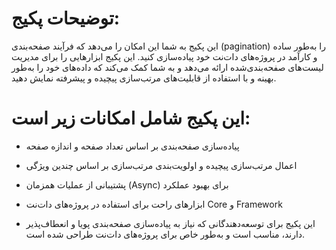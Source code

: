 # توضیحات پکیج:

این پکیج به شما این امکان را می‌دهد که فرآیند صفحه‌بندی (pagination) را به‌طور ساده و کارآمد در پروژه‌های دات‌نت خود پیاده‌سازی کنید.
این پکیج ابزارهایی را برای مدیریت لیست‌های صفحه‌بندی‌شده ارائه می‌دهد و به شما کمک می‌کند که داده‌های خود را به‌طور بهینه و با استفاده از قابلیت‌های مرتب‌سازی پیچیده و پیشرفته نمایش دهید. 

# این پکیج شامل امکانات زیر است:

* پیاده‌سازی صفحه‌بندی بر اساس تعداد صفحه و اندازه صفحه

* اعمال مرتب‌سازی پیچیده و اولویت‌بندی مرتب‌سازی بر اساس چندین ویژگی

* پشتیبانی از عملیات همزمان (Async) برای بهبود عملکرد

* ابزارهای راحت برای استفاده در پروژه‌های دات‌نت Core و Framework

* این پکیج برای توسعه‌دهندگانی که نیاز به پیاده‌سازی صفحه‌بندی پویا و انعطاف‌پذیر دارند، مناسب است و به‌طور خاص برای پروژه‌های دات‌نت طراحی شده است.
